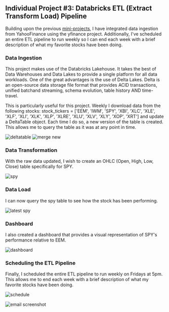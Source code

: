 ## Individual Project #3: Databricks ETL (Extract Transform Load) Pipeline

Building upon the previous [mini-projects](https://github.com/nogibjj/databricks_JCB), I have integrated data ingestion from YahooFinance using the yfinance project. Additionally, I've scheduled an entire ETL pipeline to run weekly so I can end each week with a brief description of what my favorite stocks have been doing.

### Data Ingestion

This project makes use of the Databricks Lakehouse. It takes the best of Data Warehouses and Data Lakes to provide a single platform for all data workloads. One of the great advantages is the use of Delta Lakes. Delta is an open-source data storage file format that provides ACID transactions, unified batchand streaming, schema evolution, table history AND time-travel.

This is particularly useful for this project. Weekly I download data from the following stocks: stock_tickers = ['EEM', 'IWM', 'SPY', 'XBI', 'XLC', 'XLE', 'XLF', 'XLI', 'XLK', 'XLP', 'XLRE', 'XLU', 'XLV', 'XLY', 'XOP', 'XRT'] and update a DeltaTable object. Each time I do so, a new version of the table is created. This allows me to query the table as it was at any point in time. 

![deltatable](https://github.com/nogibjj/databricks_indproject3_JCB/assets/33461065/a38c0e9b-0e32-4ca3-b143-6eeeaec39f4b)
![merge new](https://github.com/nogibjj/databricks_indproject3_JCB/assets/33461065/359d7b10-a3a5-4236-b589-6cd3d4d5df08)

### Data Transformation

With the raw data updated, I wish to create an OHLC (Open, High, Low, Close) table specifically for SPY.

![spy](https://github.com/nogibjj/databricks_indproject3_JCB/assets/33461065/abc5e792-52e2-4c56-a64c-0d5cd5785d0e)

### Data Load

I can now query the spy table to see how the stock has been performing. 

![latest spy](https://github.com/nogibjj/databricks_indproject3_JCB/assets/33461065/7b4d8781-a9d7-4acc-83f3-df8c919fab89)

### Dashboard

I also created a dashboard that provides a visual representation of SPY's performance relative to EEM.

![dashboard](https://github.com/nogibjj/databricks_indproject3_JCB/assets/33461065/de40a0af-7f2a-4a54-ad3c-cbfe8675ce8d)

### Scheduling the ETL Pipeline

Finally, I scheduled the entire ETL pipeline to run weekly on Fridays at 5pm. This allows me to end each week with a brief description of what my favorite stocks have been doing.

![schedule](https://github.com/nogibjj/databricks_indproject3_JCB/assets/33461065/e0ce1820-c336-4acd-b486-8f0884a99536)

![email screenshot](https://github.com/nogibjj/databricks_indproject3_JCB/assets/33461065/9b4b7d83-9637-4895-b6d9-951e5ef447bb)
